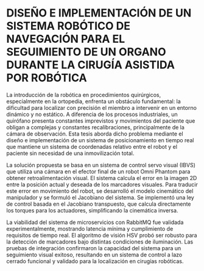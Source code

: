# DISEÑO E IMPLEMENTACIÓN DE UN SISTEMA ROBÓTICO DE NAVEGACIÓN PARA EL SEGUIMIENTO DE UN ORGANO DURANTE LA CIRUGÍA ASISTIDA POR ROBÓTICA

La introducción de la robótica en procedimientos quirúrgicos, especialmente en la ortopedia, enfrenta un obstáculo fundamental: la dificultad para localizar con precisión el miembro a intervenir en un entorno dinámico y no estático. A diferencia de los procesos industriales, un quirófano presenta constantes imprevistos y movimientos del paciente que obligan a complejas y constantes recalibraciones, principalmente de la cámara de observación. Esta tesis aborda dicho problema mediante el diseño e implementación de un sistema de posicionamiento en tiempo real que mantiene un sistema de coordenadas relativo entre el robot y el paciente sin necesidad de una inmovilización total.

La solución propuesta se basa en un sistema de control servo visual (IBVS) que utiliza una cámara en el efector final de un robot Omni Phantom para obtener retroalimentación visual. El sistema calcula el error en la imagen 2D entre la posición actual y deseada de los marcadores visuales. Para traducir este error en movimiento del robot, se desarrolló el modelo cinemático del manipulador y se formuló el Jacobiano del sistema. Se implementó una ley de control basada en el Jacobiano transpuesto, que calcula directamente los torques para los actuadores, simplificando la cinemática inversa.

La viabilidad del sistema de microservicios con RabbitMQ fue validada experimentalmente, mostrando latencia mínima y cumplimiento de requisitos de tiempo real. El algoritmo de visión HSV probó ser robusto para la detección de marcadores bajo distintas condiciones de iluminación. Las pruebas de integración confirmaron la capacidad del sistema para un seguimiento visual exitoso, resultando en un sistema de control a lazo cerrado funcional y validado para la localización en cirugías robóticas. 
